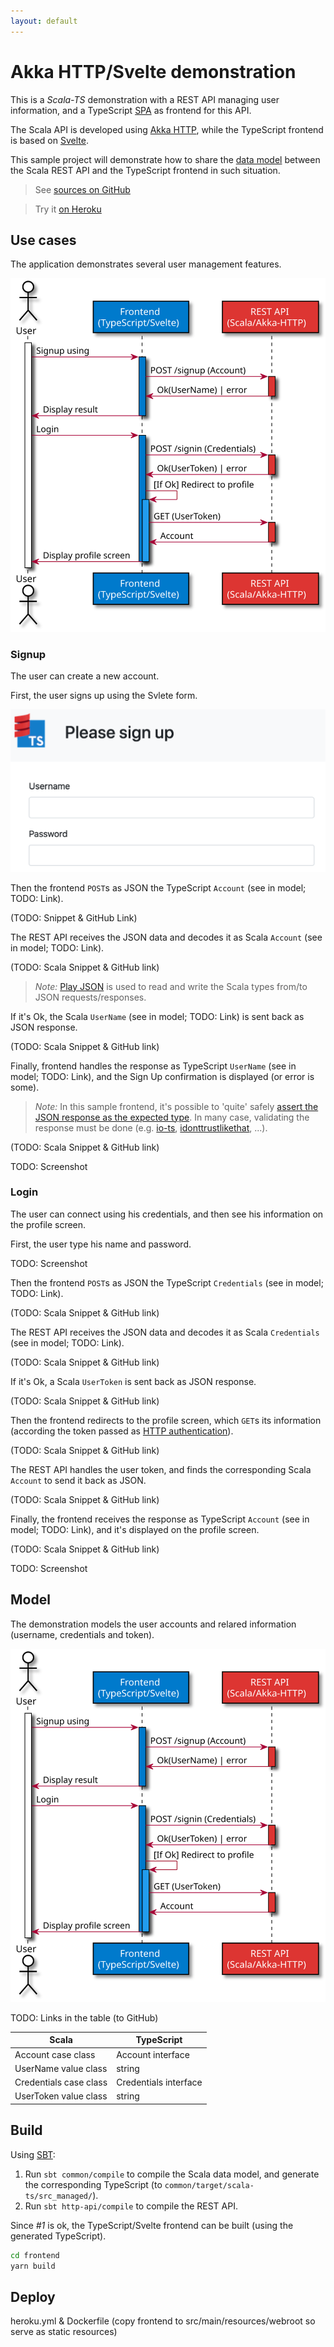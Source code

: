 ```yaml
---
layout: default
---
```


# Akka HTTP/Svelte demonstration

This is a *Scala-TS* demonstration with a REST API managing user information, and a TypeScript [SPA](https://en.wikipedia.org/wiki/Single-page_application) as frontend for this API.

The Scala API is developed using [Akka HTTP](https://doc.akka.io/docs/akka-http/current/index.html), while the TypeScript frontend is based on [Svelte](https://svelte.dev/).

This sample project will demonstrate how to share the [data model](#model) between the Scala REST API and the TypeScript frontend in such situation.

> See [sources on GitHub](https://github.com/scala-ts/scala-ts/tree/demo/akka-http-svlete)

> Try it [on Heroku](https://scala-ts-demo.herokuapp.com/)

## Use cases

The application demonstrates several user management features.

![Demonstration use cases](../assets/demo-akka-http-svelte/usecases.svg)

### Signup

The user can create a new account.

First, the user signs up using the Svlete form.

![SignUp form](../assets/demo-akka-http-svelte/signup1.png)

Then the frontend `POST`s as JSON the TypeScript `Account` (see in model; TODO: Link).

(TODO: Snippet & GitHub Link)

The REST API receives the JSON data and decodes it as Scala `Account` (see in model; TODO: Link).

(TODO: Scala Snippet & GitHub link)

> *Note:* [Play JSON](https://github.com/playframework/play-json#play-json) is used to read and write the Scala types from/to JSON requests/responses.

If it's Ok, the Scala `UserName` (see in model; TODO: Link) is sent back as JSON response.

(TODO: Scala Snippet & GitHub link)

Finally, frontend handles the response as TypeScript `UserName` (see in model; TODO: Link), and the Sign Up confirmation is displayed (or error is some).

> *Note:* In this sample frontend, it's possible to 'quite' safely [assert the JSON response as the expected type](https://www.typescriptlang.org/docs/handbook/basic-types.html#type-assertions). In many case, validating the response must be done (e.g. [io-ts](https://gcanti.github.io/io-ts/), [idonttrustlikethat](https://scala-ts.github.io/scala-ts/#idonttrustlikethat), ...).

(TODO: Scala Snippet & GitHub link)

TODO: Screenshot

### Login

The user can connect using his credentials, and then see his information on the profile screen.

First, the user type his name and password.

TODO: Screenshot

Then the frontend `POST`s as JSON the TypeScript `Credentials` (see in model; TODO: Link).

(TODO: Scala Snippet & GitHub link)

The REST API receives the JSON data and decodes it as Scala `Credentials` (see in model; TODO: Link).

(TODO: Scala Snippet & GitHub link)

If it's Ok, a Scala `UserToken` is sent back as JSON response.

(TODO: Scala Snippet & GitHub link)

Then the frontend redirects to the profile screen, which `GET`s its information (according the token passed as [HTTP authentication](https://developer.mozilla.org/en-US/docs/Web/HTTP/Authentication)).

(TODO: Scala Snippet & GitHub link)

The REST API handles the user token, and finds the corresponding Scala `Account` to send it back as JSON.

(TODO: Scala Snippet & GitHub link)

Finally, the frontend receives the response as TypeScript `Account` (see in model; TODO: Link), and it's displayed on the profile screen.

(TODO: Scala Snippet & GitHub link)

TODO: Screenshot

## Model

The demonstration models the user accounts and relared information (username, credentials and token).

![Demonstration use cases](../assets/demo-akka-http-svelte/usecases.svg)

TODO: Links in the table (to GitHub)

| Scala                  | TypeScript            |
| ---------------------- | --------------------- |
| Account case class     | Account interface     |
| UserName value class   | string                |
| Credentials case class | Credentials interface |
| UserToken value class  | string                |

## Build

Using [SBT](https://www.scala-sbt.org/):

1. Run `sbt common/compile` to compile the Scala data model, and generate the corresponding TypeScript (to `common/target/scala-ts/src_managed/`).
2. Run `sbt http-api/compile` to compile the REST API.

Since *#1* is ok, the TypeScript/Svelte frontend can be built (using the generated TypeScript).

```bash
cd frontend
yarn build
```

## Deploy

heroku.yml & Dockerfile (copy frontend to src/main/resources/webroot so serve as static resources)

